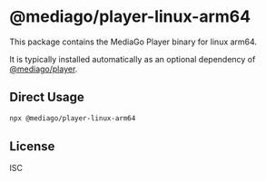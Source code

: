 # @mediago/player-linux-arm64

This package contains the MediaGo Player binary for linux arm64.

It is typically installed automatically as an optional dependency of [@mediago/player](https://www.npmjs.com/package/@mediago/player).

## Direct Usage

```bash
npx @mediago/player-linux-arm64
```

## License

ISC
